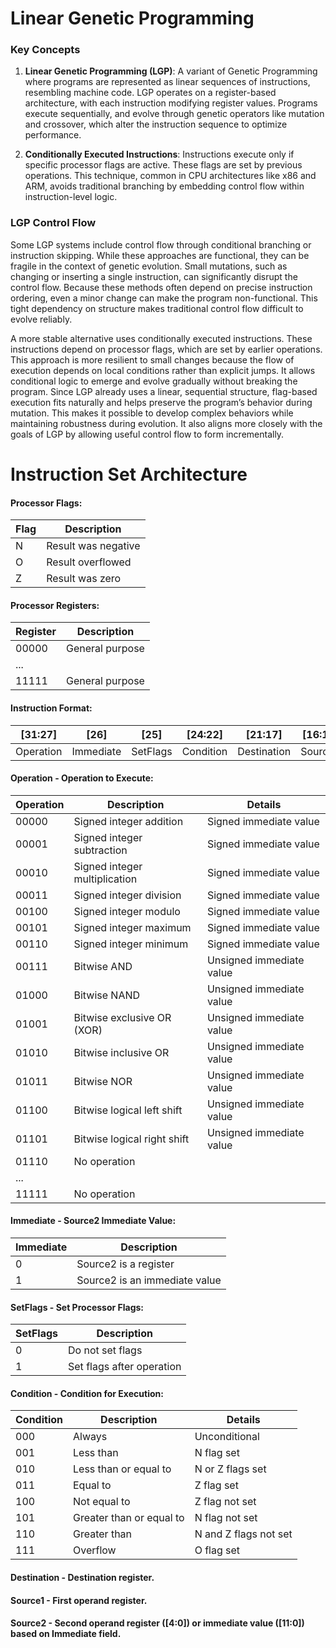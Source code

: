 # Linear Genetic Programming

### Key Concepts

1) **Linear Genetic Programming (LGP)**: A variant of Genetic Programming where programs are represented as linear sequences of instructions, resembling machine code. LGP operates on a register-based architecture, with each instruction modifying register values. Programs execute sequentially, and evolve through genetic operators like mutation and crossover, which alter the instruction sequence to optimize performance.

2) **Conditionally Executed Instructions**: Instructions execute only if specific processor flags are active. These flags are set by previous operations. This technique, common in CPU architectures like x86 and ARM, avoids traditional branching by embedding control flow within instruction-level logic.

### LGP Control Flow

Some LGP systems include control flow through conditional branching or instruction skipping. While these approaches are functional, they can be fragile in the context of genetic evolution. Small mutations, such as changing or inserting a single instruction, can significantly disrupt the control flow. Because these methods often depend on precise instruction ordering, even a minor change can make the program non-functional. This tight dependency on structure makes traditional control flow difficult to evolve reliably.

A more stable alternative uses conditionally executed instructions. These instructions depend on processor flags, which are set by earlier operations. This approach is more resilient to small changes because the flow of execution depends on local conditions rather than explicit jumps. It allows conditional logic to emerge and evolve gradually without breaking the program. Since LGP already uses a linear, sequential structure, flag-based execution fits naturally and helps preserve the program’s behavior during mutation. This makes it possible to develop complex behaviors while maintaining robustness during evolution. It also aligns more closely with the goals of LGP by allowing useful control flow to form incrementally.

# Instruction Set Architecture

#### Processor Flags:

|Flag|Description        |
|----|-------------------|
|N   |Result was negative|
|O   |Result overflowed  |
|Z   |Result was zero    |

#### Processor Registers:

|Register|Description    |
|--------|---------------|
|00000   |General purpose|
|...     |               |
|11111   |General purpose|

#### Instruction Format:

|[31:27]  |[26]     |[25]    |[24:22]  |[21:17]    |[16:12]|[11:0] |
|---------|---------|--------|---------|-----------|-------|-------|
|Operation|Immediate|SetFlags|Condition|Destination|Source1|Source2|

#### Operation - Operation to Execute:

|Operation|Description                  |Details                 |
|---------|-----------------------------|------------------------|
|00000    |Signed integer addition      |Signed immediate value  |
|00001    |Signed integer subtraction   |Signed immediate value  |
|00010    |Signed integer multiplication|Signed immediate value  |
|00011    |Signed integer division      |Signed immediate value  |
|00100    |Signed integer modulo        |Signed immediate value  |
|00101    |Signed integer maximum       |Signed immediate value  |
|00110    |Signed integer minimum       |Signed immediate value  |
|00111    |Bitwise AND                  |Unsigned immediate value|
|01000    |Bitwise NAND                 |Unsigned immediate value|
|01001    |Bitwise exclusive OR (XOR)   |Unsigned immediate value|
|01010    |Bitwise inclusive OR         |Unsigned immediate value|
|01011    |Bitwise NOR                  |Unsigned immediate value|
|01100    |Bitwise logical left shift   |Unsigned immediate value|
|01101    |Bitwise logical right shift  |Unsigned immediate value|
|01110    |No operation                 |                        |
|...      |                             |                        |
|11111    |No operation                 |                        |

#### Immediate - Source2 Immediate Value:

|Immediate|Description                  |
|---------|-----------------------------|
|0        |Source2 is a register        |
|1        |Source2 is an immediate value|

#### SetFlags - Set Processor Flags:

|SetFlags|Description              |
|--------|-------------------------|
|0       |Do not set flags         |
|1       |Set flags after operation|

#### Condition - Condition for Execution:

|Condition|Description             |Details              |
|---------|------------------------|---------------------|
|000      |Always                  |Unconditional        |
|001      |Less than               |N flag set           |
|010      |Less than or equal to   |N or Z flags set     |
|011      |Equal to                |Z flag set           |
|100      |Not equal to            |Z flag not set       |
|101      |Greater than or equal to|N flag not set       |
|110      |Greater than            |N and Z flags not set|
|111      |Overflow                |O flag set           |

#### Destination - Destination register.

#### Source1 - First operand register.

#### Source2 - Second operand register ([4:0]) or immediate value ([11:0]) based on Immediate field.

